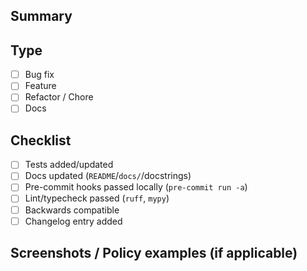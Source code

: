 ## Summary
<!-- What does this change do? -->

## Type
- [ ] Bug fix
- [ ] Feature
- [ ] Refactor / Chore
- [ ] Docs

## Checklist
- [ ] Tests added/updated
- [ ] Docs updated (`README`/`docs/`/docstrings)
- [ ] Pre-commit hooks passed locally (`pre-commit run -a`)
- [ ] Lint/typecheck passed (`ruff`, `mypy`)
- [ ] Backwards compatible
- [ ] Changelog entry added

## Screenshots / Policy examples (if applicable)
